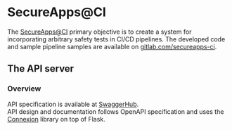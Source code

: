 # SecureApps@CI
The [SecureApps@CI](https://gitlab.com/secureapps-ci) primary objective is to create a system for incorporating arbitrary safety tests in CI/CD pipelines. 
The developed code and sample pipeline samples are available on [gitlab.com/secureapps-ci](https://gitlab.com/secureapps-ci).


## The API server

### Overview
API specification is available at [SwaggerHub](https://app.swaggerhub.com/apis/ema.rainho/secureapps-ci/v1).    
API design and documentation follows OpenAPI specification and uses the [Connexion](https://github.com/zalando/connexion) library on top of Flask.        

